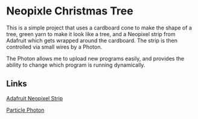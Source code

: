 # Neopixle Christmas Tree

This is a simple project that uses a cardboard cone to make the shape of a tree,
green yarn to make it look like a tree, and a Neopixel strip from Adafruit
which gets wrapped around the cardboard. The strip is then controlled via small
wires by a Photon.

The Photon allows me to upload new programs easily, and provides the ability
to change which program is running dynamically.

## Links
[Adafruit Neopixel Strip](https://www.adafruit.com/product/3630)

[Particle Photon](https://www.adafruit.com/product/2721)
